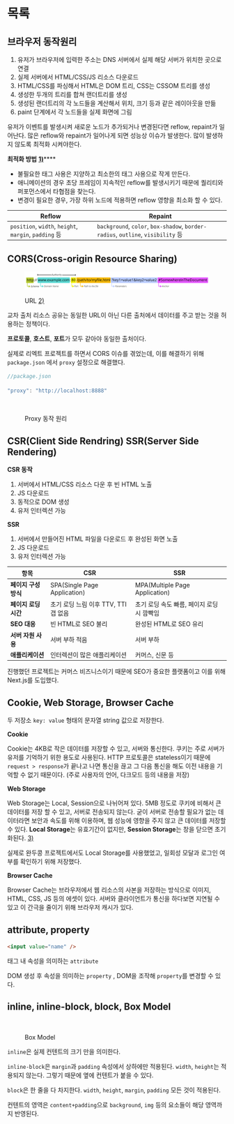 # 목록

## 브라우저 동작원리

1. 유저가 브라우저에 입력한 주소는 DNS 서버에서 실제 해당 서버가 위치한 곳으로 연결
2. 실제 서버에서 HTML/CSS/JS 리소스 다운로드
3. HTML/CSS를 파싱해서 HTML은 DOM 트리, CSS는 CSSOM 트리를 생성
4. 생성한 두개의 트리를 합쳐 랜더트리를 생성
5. 생성된 랜더트리의 각 노드들을 계산해서 위치, 크기 등과 같은 레이아웃을 만듦
6. paint 단계에서 각 노드들을 실제 화면에 그림

유저가 이벤트를 발생시켜 새로운 노드가 추가되거나 변경된다면 reflow, repaint가 일어난다. 많은 reflow와 repaint가 일어나게 되면 성능상 이슈가 발생한다. 많이 발생하지 않도록 최적화 시켜야한다.&#x20;



**최적화 방법** [**1)**](https://beomy.github.io/tech/browser/reflow-repaint/)****

* 불필요한 태그 사용은 지양하고 최소한의 태그 사용으로 작게 만든다.
* 애니메이션의 경우 초당 프레임이 지속적인 reflow를 발생시키기 때문에 퀄리티와 퍼포먼스에서 타협점을 찾는다.
* 변경이 필요한 경우, 가장 하위 노드에 적용하면 reflow 영향을 최소화 할 수 있다.



| Reflow                                                | Repaint                                                                         |
| ----------------------------------------------------- | ------------------------------------------------------------------------------- |
| `position`, `width`, `height`, `margin`, `padding` 등  | `background`, `color`, `box-shadow`, `border-radius`, `outline`, `visibility` 등 |



## CORS(Cross-origin Resource Sharing)

<figure><img src="../.gitbook/assets/mdn-url-all.png" alt=""><figcaption><p>URL <a href="https://developer.mozilla.org/en-US/docs/Learn/Common_questions/What_is_a_URL">2)</a></p></figcaption></figure>

교차 출처 리소스 공유는 동일한 URL이 아닌 다른 출처에서 데이터를 주고 받는 것을 허용하는 정책이다.&#x20;

**프로토콜**, **호스트**, **포트**가 모두 같아야 동일한 출처이다.



실제로 리엑트 프로젝트를 하면서 CORS 이슈를 겪었는데, 이를 해결하기 위해 `package.json` 에서 `proxy` 설정으로 해결했다.

```javascript
//package.json

"proxy": "http://localhost:8888"
```

<figure><img src="../.gitbook/assets/제목 없는 다이어그램.jpg" alt=""><figcaption><p>Proxy 동작 원리</p></figcaption></figure>

##

## CSR(Client Side Rendring) SSR(Server Side Rendering)

**CSR 동작**

1. 서버에서 HTML/CSS 리소스 다운 후 빈 HTML 노출
2. JS 다운로드
3. 동적으로 DOM 생성
4. 유저 인터렉션 가능

**SSR**

1. 서버에서 만들어진 HTML 파일을 다운로드 후 완성된 화면 노출
2. JS 다운로드
3. 유저 인터렉션 가능



| 항목            | CSR                          | SSR                            |
| ------------- | ---------------------------- | ------------------------------ |
| **페이지 구성 방식** | SPA(Single Page Application) | MPA(Multiple Page Application) |
| **페이지 로딩 시간** | 초기 로딩 느림 이후 TTV, TTI 갭 없음    | 초기 로딩 속도 빠름, 페이지 로딩 시 깜빡임      |
| **SEO 대응**    | 빈 HTML로 SEO 불리               | 완성된 HTML로 SEO 유리               |
| **서버 자원 사용**  | 서버 부하 적음                     | 서버 부하                          |
| **애플리케이션**    | 인터렉션이 많은 애플리케이션              | 커머스, 신문 등                      |

진행했던 프로젝트는 커머스 비즈니스이기 때문에 SEO가 중요한 플랫폼이고 이를 위해 Next.js를 도입했다.



## Cookie, Web Storage, Browser Cache

두 저장소 `key: value` 형태의 문자열 string 값으로 저장한다.



**Cookie**

Cookie는 4KB로 작은 데이터를 저장할 수 있고, 서버와 통신한다. 쿠키는 주로 서버가 유저를 기억하기 위한 용도로 사용된다. HTTP 프로토콜은 stateless이기 때문에 `request > response`가 끝나고 나면 통신을 끊고 그 다음 통신을 해도 이전 내용을 기억할 수 없기 때문이다. (주로 사용자의 언어, 다크모드 등의 내용을 저장)



**Web Storage**

Web Storage는 Local, Session으로 나뉘어져 있다. 5MB 정도로 쿠키에 비해서 큰 데이터를 저장 할 수 있고, 서버로 전송되지 않는다. 굳이 서버로 전송할 필요가 없는 데이터라면 보안과 속도를 위해 이용하며, 웹 성능에 영향을 주지 않고 큰 데이터를 저장할 수 있다. **Local Storage**는 유효기간이 없지만, **Session Storage**는 창을 닫으면 초기화된다.   [3)](https://geonlee.tistory.com/127)

실제로 완두콩 프로젝트에서도 Local Storage를 사용했었고, 일회성 모달과 로그인 여부를 확인하기 위해 저장했다.



**Browser Cache**

Browser Cache는 브라우저에서 웹 리소스의 사본을 저장하는 방식으로 이미지, HTML, CSS, JS 등의 에셋이 있다. 서버와 클라이언트가 통신을 하다보면 지연될 수 있고 이 간극을 줄이기 위해 브라우저 캐시가 있다.&#x20;



## attribute, property

```html
<input value="name" />
```

태그 내 속성을 의미하는 `attribute`

DOM 생성 후 속성을 의미하는 `property` , DOM을 조작해 `property`를 변경할 수 있다.



## inline, inline-block, block, Box Model

<figure><img src="../.gitbook/assets/스크린샷 2023-01-25 오후 7.50.43.png" alt=""><figcaption><p>Box Model</p></figcaption></figure>

`inline`은 실제 컨텐트의 크기 만을 의미한다.&#x20;

`inline-block`은 `margin`과 `padding` 속성에서 상하에만 적용된다. `width`, `height`는 적용되지 않는다. 그렇기 때문에 옆에 컨텐트가 붙을 수 있다.

`block`은 한 줄을 다 차지한다. `width`, `height`, `margin`, `padding` 모든 것이 적용된다.



컨텐트의 영역은 `content+padding`으로 `background`, `img` 등의 요소들이 해당 영역까지 반영된다.
